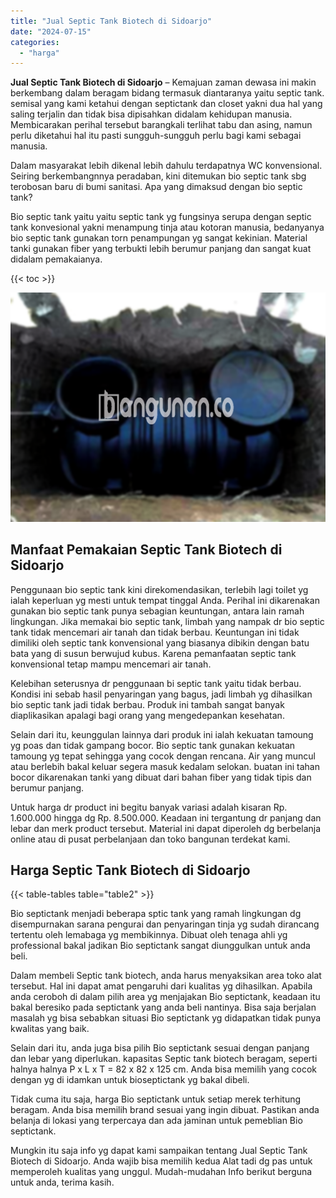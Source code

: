 ```yaml
---
title: "Jual Septic Tank Biotech di Sidoarjo"
date: "2024-07-15"
categories: 
  - "harga"
---
```


**Jual Septic Tank Biotech di Sidoarjo** – Kemajuan zaman dewasa ini makin berkembang dalam beragam bidang termasuk diantaranya yaitu septic tank. semisal yang kami ketahui dengan septictank dan closet yakni dua hal yang saling terjalin dan tidak bisa dipisahkan didalam kehidupan manusia. Membicarakan perihal tersebut barangkali terlihat tabu dan asing, namun perlu diketahui hal itu pasti sungguh-sungguh perlu bagi kami sebagai manusia.

Dalam masyarakat lebih dikenal lebih dahulu terdapatnya WC konvensional. Seiring berkembangnnya peradaban, kini ditemukan bio septic tank sbg terobosan baru di bumi sanitasi. Apa yang dimaksud dengan bio septic tank?

Bio septic tank yaitu yaitu septic tank yg fungsinya serupa dengan septic tank konvesional yakni menampung tinja atau kotoran manusia, bedanyanya bio septic tank gunakan torn penampungan yg sangat kekinian. Material tanki gunakan fiber yang terbukti lebih berumur panjang dan sangat kuat didalam pemakaianya.

{{< toc >}}

![Jual Septic Tank Biotech di Sidoarjo](/images/jual-bio-septictank-29.png)

## Manfaat Pemakaian Septic Tank Biotech di Sidoarjo

Penggunaan bio septic tank kini direkomendasikan, terlebih lagi toilet yg ialah keperluan yg mesti untuk tempat tinggal Anda. Perihal ini dikarenakan gunakan bio septic tank punya sebagian keuntungan, antara lain ramah lingkungan. Jika memakai bio septic tank, limbah yang nampak dr bio septic tank tidak mencemari air tanah dan tidak berbau. Keuntungan ini tidak dimiliki oleh septic tank konvensional yang biasanya dibikin dengan batu bata yang di susun berwujud kubus. Karena pemanfaatan septic tank konvensional tetap mampu mencemari air tanah.

Kelebihan seterusnya dr penggunaan bi septic tank yaitu tidak berbau. Kondisi ini sebab hasil penyaringan yang bagus, jadi limbah yg dihasilkan bio septic tank jadi tidak berbau. Produk ini tambah sangat banyak diaplikasikan apalagi bagi orang yang mengedepankan kesehatan.

Selain dari itu, keunggulan lainnya dari produk ini ialah kekuatan tamoung yg poas dan tidak gampang bocor. Bio septic tank gunakan kekuatan tamoung yg tepat sehingga yang cocok dengan rencana. Air yang muncul atau berlebih bakal keluar segera masuk kedalam selokan. buatan ini tahan bocor dikarenakan tanki yang dibuat dari bahan fiber yang tidak tipis dan berumur panjang.

Untuk harga dr product ini begitu banyak variasi adalah kisaran Rp. 1.600.000 hingga dg Rp. 8.500.000. Keadaan ini tergantung dr panjang dan lebar dan merk product tersebut. Material ini dapat diperoleh dg berbelanja online atau di pusat perbelanjaan dan toko bangunan terdekat kami.

## Harga Septic Tank Biotech di Sidoarjo

{{< table-tables table="table2" >}}

Bio septictank menjadi beberapa sptic tank yang ramah lingkungan dg disempurnakan sarana pengurai dan penyaringan tinja yg sudah dirancang tertentu oleh lemabaga yg membikinnya. Dibuat oleh tenaga ahli yg professional bakal jadikan Bio septictank sangat diunggulkan untuk anda beli.

Dalam membeli Septic tank biotech, anda harus menyaksikan area toko alat tersebut. Hal ini dapat amat pengaruhi dari kualitas yg dihasilkan. Apabila anda ceroboh di dalam pilih area yg menjajakan Bio septictank, keadaan itu bakal beresiko pada septictank yang anda beli nantinya. Bisa saja berjalan masalah yg bisa sebabkan situasi Bio septictank yg didapatkan tidak punya kwalitas yang baik.

Selain dari itu, anda juga bisa pilih Bio septictank sesuai dengan panjang dan lebar yang diperlukan. kapasitas Septic tank biotech beragam, seperti halnya halnya P x L x T = 82 x 82 x 125 cm. Anda bisa memilih yang cocok dengan yg di idamkan untuk bioseptictank yg bakal dibeli.

Tidak cuma itu saja, harga Bio septictank untuk setiap merek terhitung beragam. Anda bisa memilih brand sesuai yang ingin dibuat. Pastikan anda belanja di lokasi yang terpercaya dan ada jaminan untuk pemeblian Bio septictank.

Mungkin itu saja info yg dapat kami sampaikan tentang Jual Septic Tank Biotech di Sidoarjo. Anda wajib bisa memilih kedua Alat tadi dg pas untuk memperoleh kualitas yang unggul. Mudah-mudahan Info berikut berguna untuk anda, terima kasih.
